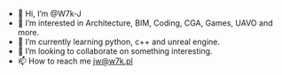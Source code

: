 - 👋 Hi, I’m @W7k-J
- 👀 I’m interested in Architecture, BIM, Coding, CGA, Games, UAVO and more.
- 🌱 I’m currently learning python, c++ and unreal engine.
- 💞️ I’m looking to collaborate on something interesting.
- 📫 How to reach me jw@w7k.pl
